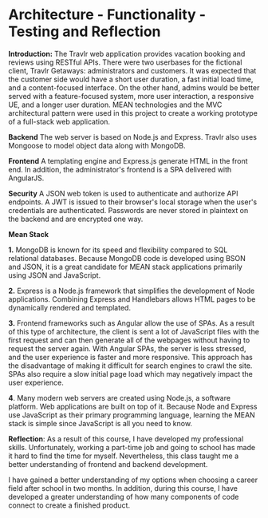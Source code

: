 # Architecture - Functionality - Testing and Reflection

**Introduction:** The Travlr web application provides vacation booking and reviews using RESTful APIs. There were two userbases for the fictional client, Travlr Getaways: administrators and customers. It was expected that the customer side would have a short user duration, a fast initial load time, and a content-focused interface. On the other hand, admins would be better served with a feature-focused system, more user interaction, a responsive UE, and a longer user duration. MEAN technologies and the MVC architectural pattern were used in this project to create a working prototype of a full-stack web application.

**Backend** The web server is based on Node.js and Express. Travlr also uses Mongoose to model object data along with MongoDB.

**Frontend** A templating engine and Express.js generate HTML in the front end. In addition, the administrator's frontend is a SPA delivered with AngularJS.

**Security** A JSON web token is used to authenticate and authorize API endpoints. A JWT is issued to their browser's local storage when the user's credentials are authenticated. Passwords are never stored in plaintext on the backend and are encrypted one way.

**Mean Stack** 

**1.** MongoDB is known for its speed and flexibility compared to SQL relational databases. Because MongoDB code is developed using BSON and JSON, it is a great candidate for MEAN stack applications primarily using JSON and JavaScript.

**2.** Express is a Node.js framework that simplifies the development of Node applications. Combining Express and Handlebars allows HTML pages to be dynamically rendered and templated.

**3.** Frontend frameworks such as Angular allow the use of SPAs. As a result of this type of architecture, the client is sent a lot of JavaScript files with the first request and can then generate all of the webpages without having to request the server again. With Angular SPAs, the server is less stressed, and the user experience is faster and more responsive. This approach has the disadvantage of making it difficult for search engines to crawl the site. SPAs also require a slow initial page load which may negatively impact the user experience.
 
**4**. Many modern web servers are created using Node.js, a software platform. Web applications are built on top of it. Because Node and Express use JavaScript as their primary programming language, learning the MEAN stack is simple since JavaScript is all you need to know.

**Reflection**: 
As a result of this course, I have developed my professional skills. Unfortunately, working a part-time job and going to school has made it hard to find the time for myself. Nevertheless, this class taught me a better understanding of frontend and backend development. 

I have gained a better understanding of my options when choosing a career field after school in two months. In addition, during this course, I have developed a greater understanding of how many components of code connect to create a finished product.







